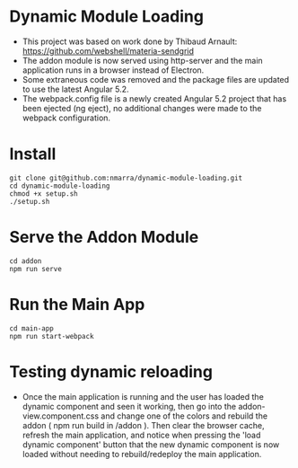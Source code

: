 # Dynamic Module Loading
* This project was based on work done by Thibaud Arnault: https://github.com/webshell/materia-sendgrid
* The addon module is now served using http-server and the main application runs in a browser instead of Electron.
* Some extraneous code was removed and the package files are updated to use the latest Angular 5.2.
* The webpack.config file is a newly created Angular 5.2 project that has been ejected (ng eject), no additional changes
 were made to the webpack configuration.

# Install
```
git clone git@github.com:nmarra/dynamic-module-loading.git
cd dynamic-module-loading
chmod +x setup.sh
./setup.sh
```

# Serve the Addon Module
```
cd addon
npm run serve
```

# Run the Main App
```
cd main-app
npm run start-webpack
```

# Testing dynamic reloading
* Once the main application is running and the user has loaded the dynamic component and seen it working, then 
go into the addon-view.component.css and change one of the colors and rebuild the addon ( npm run build in /addon ).
Then clear the browser cache, refresh the main application, and notice when pressing the 'load dynamic component' button that
 the new dynamic component is now loaded without needing to rebuild/redeploy the main application.